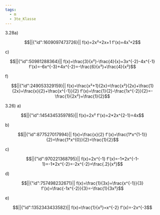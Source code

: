 ```yaml
---
tags:
  - m
  - 3te_Klasse
---
```

3.28a)
```math
||{"id":1609097473726}||

f(x)=2x²+2x+1
f'(x)=4x¹+2
```
c)
```math
||{"id":50981288364}||

f(x)=\frac{3}{x²}-\frac{4}{x}=3x^{-2}-4x^{-1}
f'(x)=-6x^{-3}+4x^{-2}=-\frac{6}{x³}+\frac{4}{x²}
```
f)
```math
||{"id":249053329159}||

f(x)=\frac{x²+1}{2x}=\frac{x²}{2x}+\frac{1}{2x}=\frac{x}{2}+\frac{x^{-1}}{2}
f'(x)=\frac{1}{2}-\frac{1x^{-2}}{2}=-\frac{1}{2x²}+\frac{1}{2}
```
3.26)
a)
```math
||{"id":1454345359785}||

f(x)=2x²
f'(x)=2*2x^{2-1}=4x
```
b)
```math
||{"id":877527017994}||

f(x)=\frac{x}{2}
f'(x)=\frac{1*x^{1-1}}{2}=\frac{1*x^{0}}{2}=\frac{1}{2}
```

c)
```math
||{"id":970221368795}||

f(x)=2x^{-1}
f'(x)=-1*2x^{-1-1}=-1*2x^{-2}=-2x^{-2}=\frac{.2}{x²}
```
d)
```math
||{"id":757498232671}||

f(x)=\frac{1}{3x}=\frac{x^{-1}}{3}
f'(x)=\frac{-1x^{-2}}{3}=-\frac{1}{3x²}
```
e)
```math
||{"id":1352343433582}||

f(x)=\frac{1}{x²}=x^{-2}
f'(x)=-2x^{-3
```

<div tabindex='-1'contenteditable='false' class='livePrevPlus'></div>
